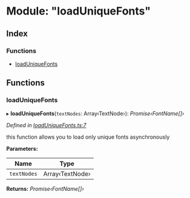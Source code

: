 
# Module: "loadUniqueFonts"

## Index

### Functions

* [loadUniqueFonts](_loaduniquefonts_.md#loaduniquefonts)

## Functions

###  loadUniqueFonts

▸ **loadUniqueFonts**(`textNodes`: Array‹TextNode›): *Promise‹FontName[]›*

*Defined in [loadUniqueFonts.ts:7](https://github.com/figma-plugin-helper-functions/figma-plugin-helpers/blob/0fbf45c/src/helpers/loadUniqueFonts.ts#L7)*

this function allows you to load only unique fonts asynchronously

**Parameters:**

Name | Type |
------ | ------ |
`textNodes` | Array‹TextNode› |

**Returns:** *Promise‹FontName[]›*
